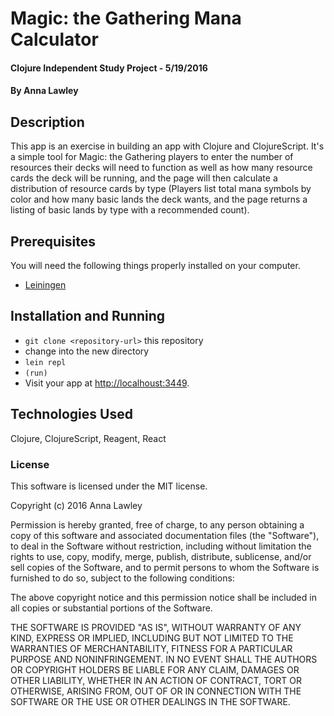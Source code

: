 # Magic: the Gathering Mana Calculator

#### Clojure Independent Study Project - 5/19/2016

#### By Anna Lawley

## Description

This app is an exercise in building an app with Clojure and ClojureScript. It's a simple tool for Magic: the Gathering players to enter the number of resources their decks will need to function as well as how many resource cards the deck will be running, and the page will then calculate a distribution of resource cards by type (Players list total mana symbols by color and how many basic lands the deck wants, and the page returns a listing of basic lands by type with a recommended count).

## Prerequisites

You will need the following things properly installed on your computer.

* [Leiningen](http://leiningen.org/)

## Installation and Running

* `git clone <repository-url>` this repository
* change into the new directory
* `lein repl`
* `(run)`
* Visit your app at [http://localhoust:3449](http://localhost:3449).

## Technologies Used

Clojure, ClojureScript, Reagent, React

### License

This software is licensed under the MIT license.

Copyright (c) 2016 Anna Lawley

Permission is hereby granted, free of charge, to any person obtaining a copy of this software and associated documentation files (the "Software"), to deal in the Software without restriction, including without limitation the rights to use, copy, modify, merge, publish, distribute, sublicense, and/or sell copies of the Software, and to permit persons to whom the Software is furnished to do so, subject to the following conditions:

The above copyright notice and this permission notice shall be included in all copies or substantial portions of the Software.

THE SOFTWARE IS PROVIDED "AS IS", WITHOUT WARRANTY OF ANY KIND, EXPRESS OR IMPLIED, INCLUDING BUT NOT LIMITED TO THE WARRANTIES OF MERCHANTABILITY, FITNESS FOR A PARTICULAR PURPOSE AND NONINFRINGEMENT. IN NO EVENT SHALL THE AUTHORS OR COPYRIGHT HOLDERS BE LIABLE FOR ANY CLAIM, DAMAGES OR OTHER LIABILITY, WHETHER IN AN ACTION OF CONTRACT, TORT OR OTHERWISE, ARISING FROM, OUT OF OR IN CONNECTION WITH THE SOFTWARE OR THE USE OR OTHER DEALINGS IN THE SOFTWARE.
